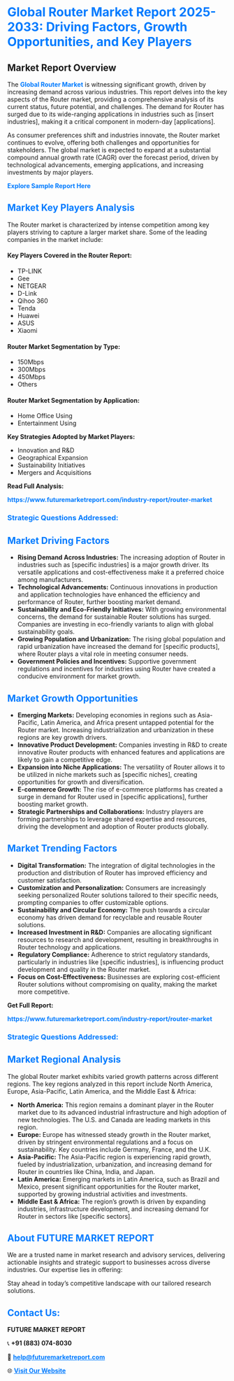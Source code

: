 <h1 style="color: #007BFF;">Global Router Market Report 2025-2033: Driving Factors, Growth Opportunities, and Key Players</h1>

<section id="overview">
<h2>Market Report Overview</h2>
<p>The <a href="https://www.futuremarketreport.com/industry-report/router-market" style="color: #007BFF; text-decoration: none;"><strong>Global Router Market</strong></a> is witnessing significant growth, driven by increasing demand across various industries. This report delves into the key aspects of the Router market, providing a comprehensive analysis of its current status, future potential, and challenges. The demand for Router has surged due to its wide-ranging applications in industries such as [insert industries], making it a critical component in modern-day [applications].</p>
<p>As consumer preferences shift and industries innovate, the Router market continues to evolve, offering both challenges and opportunities for stakeholders. The global market is expected to expand at a substantial compound annual growth rate (CAGR) over the forecast period, driven by technological advancements, emerging applications, and increasing investments by major players.</p>
</section>

<section id="overview">
<p><a href="https://www.futuremarketreport.com/request-sample/reportId=76630" style="color: #007BFF; text-decoration: none;"><strong>Explore Sample Report Here</strong></a></p>
</section>

<section id="key-players">
<h2 style="color: #007BFF;">Market Key Players Analysis</h2>
<p>The Router market is characterized by intense competition among key players striving to capture a larger market share. Some of the leading companies in the market include:</p>
<h4>Key Players Covered in the Router Report:</h4>
<ul><li>TP-LINK</li><li>Gee</li><li>NETGEAR</li><li>D-Link</li><li>Qihoo 360</li><li>Tenda</li><li>Huawei</li><li>ASUS</li><li>Xiaomi</li></ul>
<h4>Router Market Segmentation by Type:</h4>
<ul><li>150Mbps</li><li>300Mbps</li><li>450Mbps</li><li>Others</li></ul>

<h4>Router Market Segmentation by Application:</h4>
<ul><li>Home Office Using</li><li>Entertainment Using</li></ul>
<p><strong>Key Strategies Adopted by Market Players:</strong></p>
<ul>
<li>Innovation and R&D</li>
<li>Geographical Expansion</li>
<li>Sustainability Initiatives</li>
<li>Mergers and Acquisitions</li>
</ul>
</section>

<section>
<p><strong>Read Full Analysis: </strong></p><a href="https://www.futuremarketreport.com/industry-report/router-market" style="color: #007BFF; text-decoration: none;"><strong>https://www.futuremarketreport.com/industry-report/router-market</strong></a>
<h3 style="color: #007BFF;">Strategic Questions Addressed:</h3>
</section>

<section id="driving-factors">
<h2 style="color: #007BFF;">Market Driving Factors</h2>
<ul>
<li><strong>Rising Demand Across Industries:</strong> The increasing adoption of Router in industries such as [specific industries] is a major growth driver. Its versatile applications and cost-effectiveness make it a preferred choice among manufacturers.</li>
<li><strong>Technological Advancements:</strong> Continuous innovations in production and application technologies have enhanced the efficiency and performance of Router, further boosting market demand.</li>
<li><strong>Sustainability and Eco-Friendly Initiatives:</strong> With growing environmental concerns, the demand for sustainable Router solutions has surged. Companies are investing in eco-friendly variants to align with global sustainability goals.</li>
<li><strong>Growing Population and Urbanization:</strong> The rising global population and rapid urbanization have increased the demand for [specific products], where Router plays a vital role in meeting consumer needs.</li>
<li><strong>Government Policies and Incentives:</strong> Supportive government regulations and incentives for industries using Router have created a conducive environment for market growth.</li>
</ul>
</section>

<section id="growth-opportunities">
<h2 style="color: #007BFF;">Market Growth Opportunities</h2>
<ul>
<li><strong>Emerging Markets:</strong> Developing economies in regions such as Asia-Pacific, Latin America, and Africa present untapped potential for the Router market. Increasing industrialization and urbanization in these regions are key growth drivers.</li>
<li><strong>Innovative Product Development:</strong> Companies investing in R&D to create innovative Router products with enhanced features and applications are likely to gain a competitive edge.</li>
<li><strong>Expansion into Niche Applications:</strong> The versatility of Router allows it to be utilized in niche markets such as [specific niches], creating opportunities for growth and diversification.</li>
<li><strong>E-commerce Growth:</strong> The rise of e-commerce platforms has created a surge in demand for Router used in [specific applications], further boosting market growth.</li>
<li><strong>Strategic Partnerships and Collaborations:</strong> Industry players are forming partnerships to leverage shared expertise and resources, driving the development and adoption of Router products globally.</li>
</ul>
</section>

<section id="trending-factors">
<h2 style="color: #007BFF;">Market Trending Factors</h2>
<ul>
<li><strong>Digital Transformation:</strong> The integration of digital technologies in the production and distribution of Router has improved efficiency and customer satisfaction.</li>
<li><strong>Customization and Personalization:</strong> Consumers are increasingly seeking personalized Router solutions tailored to their specific needs, prompting companies to offer customizable options.</li>
<li><strong>Sustainability and Circular Economy:</strong> The push towards a circular economy has driven demand for recyclable and reusable Router solutions.</li>
<li><strong>Increased Investment in R&D:</strong> Companies are allocating significant resources to research and development, resulting in breakthroughs in Router technology and applications.</li>
<li><strong>Regulatory Compliance:</strong> Adherence to strict regulatory standards, particularly in industries like [specific industries], is influencing product development and quality in the Router market.</li>
<li><strong>Focus on Cost-Effectiveness:</strong> Businesses are exploring cost-efficient Router solutions without compromising on quality, making the market more competitive.</li>
</ul>
</section>

<section>
<p><strong>Get Full Report: </strong></p><a href="https://www.futuremarketreport.com/industry-report/router-market" style="color: #007BFF; text-decoration: none;"><strong>https://www.futuremarketreport.com/industry-report/router-market</strong></a>
<h3 style="color: #007BFF;">Strategic Questions Addressed:</h3>
</section>


<section id="regional-analysis">
<h2 style="color: #007BFF;">Market Regional Analysis</h2>
<p>The global Router market exhibits varied growth patterns across different regions. The key regions analyzed in this report include North America, Europe, Asia-Pacific, Latin America, and the Middle East & Africa:</p>
<ul>
<li><strong>North America:</strong> This region remains a dominant player in the Router market due to its advanced industrial infrastructure and high adoption of new technologies. The U.S. and Canada are leading markets in this region.</li>
<li><strong>Europe:</strong> Europe has witnessed steady growth in the Router market, driven by stringent environmental regulations and a focus on sustainability. Key countries include Germany, France, and the U.K.</li>
<li><strong>Asia-Pacific:</strong> The Asia-Pacific region is experiencing rapid growth, fueled by industrialization, urbanization, and increasing demand for Router in countries like China, India, and Japan.</li>
<li><strong>Latin America:</strong> Emerging markets in Latin America, such as Brazil and Mexico, present significant opportunities for the Router market, supported by growing industrial activities and investments.</li>
<li><strong>Middle East & Africa:</strong> The region’s growth is driven by expanding industries, infrastructure development, and increasing demand for Router in sectors like [specific sectors].</li>
</ul>
</section>

<footer>
<h2 style="color: #007BFF;">About FUTURE MARKET REPORT</h2>
<p>We are a trusted name in market research and advisory services, delivering actionable insights and strategic support to businesses across diverse industries. Our expertise lies in offering:</p>

<p>Stay ahead in today’s competitive landscape with our tailored research solutions.</p>

<h2 style="color: #007BFF;">Contact Us:</h2>
<p><strong>FUTURE MARKET REPORT</strong></p>
<p>📞 <strong>+91 (883) 074-8030</strong></p>
<p>📧 <strong><a href="mailto:help@futuremarketreport.com" style="color: #007BFF;">help@futuremarketreport.com</a></strong></p>
<p>🌐 <strong><a href="https://www.futuremarketreport.com/" style="color: #007BFF;">Visit Our Website</a></strong></p>
</footer>
